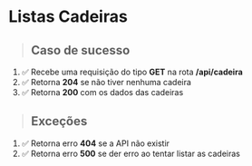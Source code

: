 # Listas Cadeiras

> ## Caso de sucesso

1. ✅ Recebe uma requisição do tipo **GET** na rota **/api/cadeira**
3. ✅ Retorna **204** se não tiver nenhuma cadeira
4. ✅ Retorna **200** com os dados das cadeiras

> ## Exceções

1. ✅ Retorna erro **404** se a API não existir
2. ✅ Retorna erro **500** se der erro ao tentar listar as cadeiras